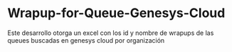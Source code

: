 # Wrapup-for-Queue-Genesys-Cloud
Este desarrollo otorga un excel con los id y nombre de wrapups de las queues buscadas en genesys cloud por organización
